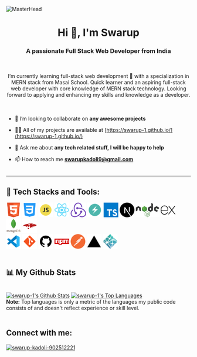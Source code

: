 ![MasterHead](https://qph.fs.quoracdn.net/main-qimg-fa7b4bdc3b2f73e749e5c2c646d4ae13)
<h1 align="center">Hi 👋, I'm Swarup</h1>
<h3 align="center">A passionate Full Stack Web Developer from India</h3>

<div style="padding:20px 0px">
<p  align="center">I’m currently learning full-stack web development 🔭 with a specialization in MERN stack from Masai School. Quick learner and an aspiring full-stack web developer with core knowledge of MERN stack technology. Looking forward to applying and enhancing my skills and knowledge as a developer.</p>
</div>
<div style="box-sizing: border-box;">

- 👯 I’m looking to collaborate on **any awesome projects**

- 👨‍💻 All of my projects are available at [https://swarup-1.github.io/](https://swarup-1.github.io/)

- 💬 Ask me about **any tech related stuff, I will be happy to help**

- 📫 How to reach me **swarupkadoli9@gmail.com**
  <br/>
  <br/>

---

## 💼 Tech Stacks and Tools:

<img title="HTML5" height="40" src="./asset/TechStack/html.svg">
<img title="CSS" height="40" src="./asset/TechStack/css.svg">
<img title="JavaScript" height="40" src="./asset/TechStack/js.svg">
<img title="ReactJs" height="40" src="./asset/TechStack/react.svg">
<img title="Redux" height="40" src="./asset/TechStack/redux.svg">
<img title="Chakra UI" height="40" src="./asset/TechStack/chakra.svg">
<img title="TypeScript"  height="40" src="https://raw.githubusercontent.com/github/explore/80688e429a7d4ef2fca1e82350fe8e3517d3494d/topics/typescript/typescript.png">
<img title="NextJs" height="40" src="./asset/TechStack/next.svg">
<img title="Node.js" height="40" src="./asset/TechStack/node.svg">
<img title="Express" height="40" src="./asset/TechStack/express.svg">
<img title="MongoDB" height="40" src="https://raw.githubusercontent.com/devicons/devicon/master/icons/mongodb/mongodb-original-wordmark.svg">
<img title="Mongoose" height="40" src="./asset/TechStack/mongoose.svg">
<br/>
<img title="VS code" height="40" src="./asset/TechTools/vs.svg">
<img title="Git" height="40" src="./asset/TechTools/git.svg">
<img title="GitHub" height="40" src="./asset/TechTools/github.svg">
<img title="npm" height="40" src="./asset/TechTools/npm.svg">
<img title="postman" height="40" src="./asset/TechTools/postman.png">
<img title="vercel" height="40" src="./asset/TechTools/vercel.svg">
<img title="netlify" height="40" src="./asset/TechTools/netlify.png">

</div>
<br/>

## 📊 My Github Stats

  <br/>
    <a href="https://github.com/swarup-1/github-readme-stats"><img alt="swarup-1's Github Stats" src="https://github-readme-stats.vercel.app/api?username=swarup-1&show_icons=true&count_private=true&theme=react&hide_border=true&bg_color=0D1117" /></a>
  <a href="https://github.com/swarup-1/github-readme-stats"><img alt="swarup-1's Top Languages" src="https://github-readme-stats.vercel.app/api/top-langs/?username=swarup-1&langs_count=8&count_private=true&layout=compact&theme=react&hide_border=true&bg_color=0D1117" /></a>
  <br/>
  <b>Note:</b> Top languages is only a metric of the languages my public code consists of and doesn't reflect experience or skill level.

<br/>
<br/>

## Connect with me:

<p align="left">

<a href="https://www.linkedin.com/in/swarup-kadoli-902512221/" target="blank"><img align="center" src="https://raw.githubusercontent.com/rahuldkjain/github-profile-readme-generator/master/src/images/icons/Social/linked-in-alt.svg" alt="swarup-kadoli-902512221" height="40" width="40" /></a>

</p>
